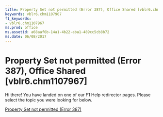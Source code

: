 ```yaml
---
title: Property Set not permitted (Error 387), Office Shared [vblr6.chm1107967]
keywords: vblr6.chm1107967
f1_keywords:
- vblr6.chm1107967
ms.prod: office
ms.assetid: a68aaf6b-14a1-4b22-aba1-489cc5cb8b72
ms.date: 06/08/2017
---
```



# Property Set not permitted (Error 387), Office Shared [vblr6.chm1107967]

Hi there! You have landed on one of our F1 Help redirector pages. Please select the topic you were looking for below.

[Property Set not permitted (Error 387)](http://msdn.microsoft.com/library/d3c9ae72-55a6-f190-9b12-8eef969a3904%28Office.15%29.aspx)

